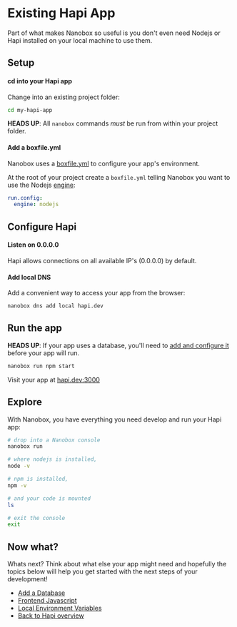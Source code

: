 # Existing Hapi App
Part of what makes Nanobox so useful is you don't even need Nodejs or Hapi installed on your local machine to use them.

## Setup

#### cd into your Hapi app
Change into an existing project folder:

```bash
cd my-hapi-app
```

**HEADS UP**: All `nanobox` commands *must* be run from within your project folder.

#### Add a boxfile.yml
Nanobox uses a <a href="https://docs.nanobox.io/boxfile/" target="\_blank">boxfile.yml</a> to configure your app's environment.

At the root of your project create a `boxfile.yml` telling Nanobox you want to use the Nodejs <a href="https://docs.nanobox.io/engines/" target="\_blank">engine</a>:

```yaml
run.config:
  engine: nodejs
```

## Configure Hapi

#### Listen on 0.0.0.0
Hapi allows connections on all available IP's (0.0.0.0) by default.

#### Add local DNS
Add a convenient way to access your app from the browser:

```bash
nanobox dns add local hapi.dev
```

## Run the app
**HEADS UP**: If your app uses a database, you'll need to [add and configure it](/nodejs/hapi/add-a-database) before your app will run.

```bash
nanobox run npm start
```

Visit your app at <a href="http://hapi.dev:3000" target="\_blank">hapi.dev:3000</a>

## Explore
With Nanobox, you have everything you need develop and run your Hapi app:

```bash
# drop into a Nanobox console
nanobox run

# where nodejs is installed,
node -v

# npm is installed,
npm -v

# and your code is mounted
ls

# exit the console
exit
```

## Now what?
Whats next? Think about what else your app might need and hopefully the topics below will help you get started with the next steps of your development!

* [Add a Database](/nodejs/hapi/add-a-database)
* [Frontend Javascript](/nodejs/hapi/frontend-javascript)
* [Local Environment Variables](/nodejs/hapi/local-evars)
* [Back to Hapi overview](/nodejs/s)
